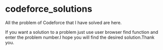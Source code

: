 # codeforce_solutions
All the problem of Codeforce that I have solved are here.

If you want a solution to a problem just use user browser find function and enter the problem number.I hope you will find the desired solution.Thank you. 
